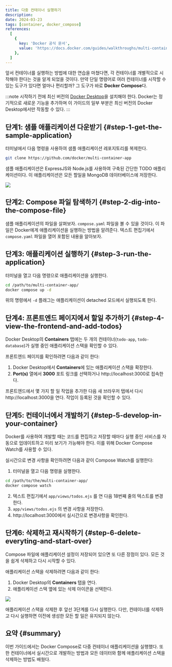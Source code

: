 ```yaml
---
title: 다중 컨테이너 실행하기
description:
date: 2024-03-23
tags: [container, docker_compose]
references:
  [
    {
      key: 'Docker 공식 문서',
      value: 'https://docs.docker.com/guides/walkthroughs/multi-container-apps/',
    },
  ]
---
```


앞서 컨테이너를 실행하는 방법에 대한 연습을 마쳤다면, 각 컨테이너를 개별적으로 시작해야 한다는 것을 알게 되었을 것이다. 만약 단일 명령어로 여러 컨테이너를 시작할 수 있는 도구가 있다면 얼마나 편리할까? 그 도구가 바로 **Docker Compose**다.

:::note
시작하기 전에 최신 버전의 [Docker Desktop](https://docs.docker.com/get-docker/)을 설치해야 한다. Docker는 정기적으로 새로운 기능을 추가하며 이 가이드의 일부 부분은 최신 버전의 Docker Desktop에서만 작동할 수 있다.
:::

## 단계1: 샘플 애플리케이션 다운받기 {#step-1-get-the-sample-application}

터미널에서 다음 명령을 사용하여 샘플 애플리케이션 레포지토리를 복제한다.

```bash
git clone https://github.com/docker/multi-container-app
```

샘플 애플리케이션은 ExpressJS와 Node.js를 사용하여 구축된 간단한 TODO 애플리케이션이다. 이 애플리케이션은 모든 할일을 MongoDB 데이터베이스에 저장한다.

![](https://s3.ap-northeast-2.amazonaws.com/vigorously.xyz/assets/images/docker-doc-guides-quick-hands-on-run-multi-container-applications/1.png)

## 단계2: Compose 파일 탐색하기 {#step-2-dig-into-the-compose-file}

샘플 애플리케이션의 파일을 살펴보자. `compose.yaml` 파일을 볼 수 있을 것이다. 이 파일은 Docker에게 애플리케이션을 실행하는 방법을 알려준다. 텍스트 편집기에서 `compose.yaml` 파일을 열어 포함된 내용을 알아보자.

## 단계3: 애플리케이션 실행하기 {#step-3-run-the-application}

터미널을 열고 다음 명령으로 애플리케이션을 실행한다.

```bash
cd /path/to/multi-container-app/
docker compose up -d
```

위의 명령에서 `-d` 플래그는 애플리케이션이 detached 모드에서 실행되도록 한다.

## 단계4: 프론트엔드 페이지에서 할일 추가하기 {#step-4-view-the-frontend-and-add-todos}

Docker Desktop의 **Containers** 탭에는 두 개의 컨테이너(`todo-app`, `todo-database`)가 실행 중인 애플리케이션 스택을 확인할 수 있다.

프론트엔드 페이지를 확인하려면 다음과 같이 한다:

1. Docker Desktop에서 **Containers**에 있는 애플리케이션 스택을 확장한다.
2. **Port(s)** 열에서 **3000** 포트 링크를 선택하거나 http://localhost:3000로 접속한다.

프론트엔드에서 몇 가지 할 일 작업을 추가한 다음 새 브라우저 탭에서 다시 http://localhost:3000을 연다. 작업이 등록된 것을 확인할 수 있다.

## 단계5: 컨테이너에서 개발하기 {#step-5-develop-in-your-container}

Docker를 사용하여 개발할 때는 코드를 편집하고 저장할 때마다 실행 중인 서비스를 자동으로 업데이트하고 미리 보기가 가능해야 한다. 이를 위해 Docker Compose Watch를 사용할 수 있다.

실시간으로 변경 사항을 확인하려면 다음과 같이 Compose Watch를 실행한다:

1. 터미널을 열고 다음 명령을 실행한다.

```bash
cd /path/to/the/multi-container-app/
docker compose watch
```

2. 텍스트 편집기에서 `app/views/todos.ejs` 를 연 다음 18번째 줄의 텍스트를 변경한다.
3. `app/views/todos.ejs` 의 변경 사항을 저장한다.
4. http://localhost:3000에서 실시간으로 변경사항을 확인한다.

## 단계6: 삭제하고 재시작하기 {#step-6-delete-everyting-and-start-over}

Compose 파일에 애플리케이션 설정이 저장되어 있으면 또 다른 장점이 있다. 모든 것을 쉽게 삭제하고 다시 시작할 수 있다.

애플리케이션 스택을 삭제하려면 다음과 같이 한다:

1. Docker Desktop의 **Containers** 탭을 연다.
2. 애플리케이션 스택 옆에 있는 삭제 아이콘을 선택한다.

![](https://s3.ap-northeast-2.amazonaws.com/vigorously.xyz/assets/images/docker-doc-guides-quick-hands-on-run-multi-container-applications/2.png)

애플리케이션 스택을 삭제한 후 앞선 3단계를 다시 실행한다. 다만, 컨테이너를 삭제하고 다시 실행하면 이전에 생성한 모든 할 일은 유지되지 않는다.

## 요약 {#summary}

이번 가이드에서는 Docker Compose로 다중 컨테이너 애플리케이션을 실행했다. 또한 컨테이너에서 실시간으로 개발하는 방법과 모든 데이터와 함께 애플리케이션 스택을 삭제하는 방법도 배웠다.
